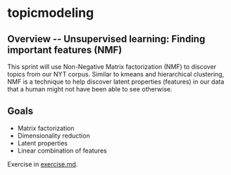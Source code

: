 topicmodeling
=============

## Overview -- Unsupervised learning: Finding important features (NMF)

This sprint will use Non-Negative Matrix factorization (NMF) to discover topics from our NYT corpus.  Similar to kmeans and hierarchical clustering, NMF is a technique to help discover latent properties (features) in our data that a human might not have been able to see otherwise.

## Goals

* Matrix factorization
* Dimensionality reduction
* Latent properties
* Linear combination of features

Exercise in [exercise.md](exercise.md).
